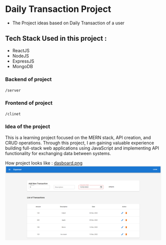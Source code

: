 # Daily Transaction Project

 - The Project ideas based on Daily Transaction of a user

 ## Tech Stack Used in this project : 

 - ReactJS
 - NodeJS
 - ExpressJS
 - MongoDB

 ### Backend of project 
 `` /server ``

  ### Frontend of project 
 `` /clinet ``

 ### Idea of the project

This is a learning project focused on the MERN stack, API creation, and CRUD operations. Through this project, I am gaining valuable experience building full-stack web applications using JavaScript and implementing API functionality for exchanging data between systems.

 How project looks like : 
 [dasboard.png](/images/dasboard.png)
 <img src= "/images/dasboard.png">